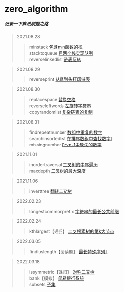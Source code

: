 # zero_algorithm

##### 记录一下算法刷题之路

> 2021.08.28
>> minstack [包含min函数的栈](https://github.com/Bikatoo/zero_algorithm/tree/master/minstack)   
>> stacktoqueue [用两个栈实现队列](https://github.com/Bikatoo/zero_algorithm/tree/master/stacktoqueue)   
>> reverselinkedlist [链表反转](https://github.com/Bikatoo/zero_algorithm/tree/master/reverselinkedlist)   

> 2021.08.29
>> reverseprint [从尾到头打印链表](https://github.com/Bikatoo/zero_algorithm/tree/master/reverseprint)

> 2021.08.30
>> replacespace [替换空格](https://github.com/Bikatoo/zero_algorithm/tree/master/replacespace)   
>> reverseleftwords [左旋转字符串](https://github.com/Bikatoo/zero_algorithm/tree/master/reverseleftwords)   
>> copyrandomlist [复杂链表的复制](https://github.com/Bikatoo/zero_algorithm/tree/master/copyrandomlist)   

> 2021.08.31
>> findrepeatnumber [数组中重复的数字](https://github.com/Bikatoo/zero_algorithm/tree/master/findrepeatnumber)   
>> searchinsortedlist [在排序数组中查找数字I](https://github.com/Bikatoo/zero_algorithm/tree/master/searchinsortedlist)   
>> missingnumber [0～n-1中缺失的数字](https://github.com/Bikatoo/zero_algorithm/tree/master/missingnumber)   

> 2021.11.01
>> inordertraversal [二叉树的中序遍历](https://github.com/Bikatoo/zero_algorithm/tree/master/inordertraversal)   
>> maxdepth [二叉树的最大深度](https://github.com/Bikatoo/zero_algorithm/tree/master/maxdepth)   

> 2021.11.06   
>> inverttree [翻转二叉树](https://github.com/Bikatoo/zero_algorithm/tree/master/inverttree)   

> 2022.02.23   
>> longestcommonprefix [字符串的最长公共前缀](https://github.com/Bikatoo/zero_algorithm/tree/master/longestcommonprefix)      

> 2022.02.24    
>> kthlargest【递归】 [二叉搜索树的第k大节点](https://github.com/Bikatoo/zero_algorithm/tree/master/kthlargest)    

> 2022.03.05
>> findluslength【阅读题】 [最长特殊序列 Ⅰ](https://github.com/Bikatoo/zero_algorithm/tree/master/findluslength)    

> 2022.03.18    
>> issymmetric【递归】 [对称二叉树](https://github.com/Bikatoo/zero_algorithm/tree/master/issymmetric)    
>> bank【模拟】 [简易银行系统](https://github.com/Bikatoo/zero_algorithm/tree/master/bank)      
>> subsets [子集](https://github.com/Bikatoo/zero_algorithm/tree/master/subsets)    